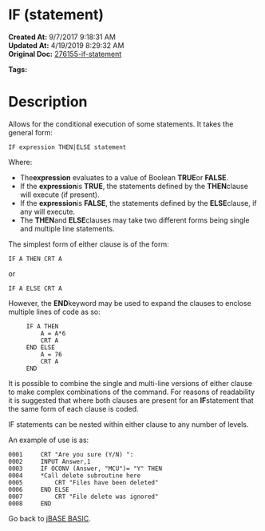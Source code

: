 # IF (statement)

**Created At:** 9/7/2017 9:18:31 AM  
**Updated At:** 4/19/2019 8:29:32 AM  
**Original Doc:** [276155-if-statement](https://docs.jbase.com/36868-jbase-basic/276155-if-statement)  

**Tags:**
<badge text='if/else' vertical='middle' />
<badge text='if/then/else' vertical='middle' />
<badge text='if/then' vertical='middle' />
<badge text='if not' vertical='middle' />
<badge text='if else then' vertical='middle' />
<badge text='if then else' vertical='middle' />
<badge text='if then' vertical='middle' />
<badge text='if else' vertical='middle' />
<badge text='program control' vertical='middle' />
<badge text='program execution ' vertical='middle' />

# Description

Allows for the conditional execution of some statements. It takes the general form:

```
IF expression THEN|ELSE statement
```

Where:

- The**expression** evaluates to a value of Boolean **TRUE**or **FALSE**.
- If the **expression**is **TRUE**, the statements defined by the **THEN**clause will execute (if present).
- If the **expression**is **FALSE**, the statements defined by the **ELSE**clause, if any will execute.
- The **THEN**and **ELSE**clauses may take two different forms being single and multiple line statements.


The simplest form of either clause is of the form:

```
IF A THEN CRT A
```

or

```
IF A ELSE CRT A
```

However, the **END**keyword may be used to expand the clauses to enclose multiple lines of code as so:

```
     IF A THEN
         A = A*6
         CRT A
     END ELSE
         A = 76
         CRT A
     END
```

It is possible to combine the single and multi-line versions of either clause to make complex combinations of the command. For reasons of readability it is suggested that where both clauses are present for an **IF**statement that the same form of each clause is coded.

IF statements can be nested within either clause to any number of levels.

An example of use is as:

```
0001     CRT "Are you sure (Y/N) ":
0002     INPUT Answer,1
0003     IF OCONV (Answer, "MCU")= "Y" THEN
0004     *Call delete subroutine here
0005         CRT "Files have been deleted"
0006     END ELSE
0007         CRT "File delete was ignored"
0008     END
```



Go back to [jBASE BASIC](263498-jbase-basic).
